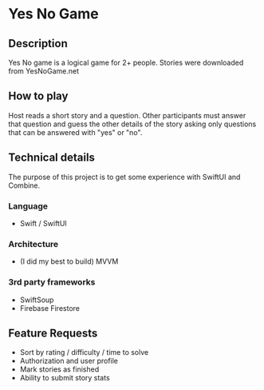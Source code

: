 # Yes No Game

## Description
Yes No game is a logical game for 2+ people.
Stories were downloaded from YesNoGame.net

## How to play
Host reads a short story and a question.
Other participants must answer that question and guess the other details of the story asking only questions that can be answered with "yes" or "no".

## Technical details
The purpose of this project is to get some experience with SwiftUI and Combine.

### Language
- Swift / SwiftUI

### Architecture
- (I did my best to build) MVVM

### 3rd party frameworks
- SwiftSoup
- Firebase Firestore

## Feature Requests
- Sort by rating / difficulty / time to solve
- Authorization and user profile
- Mark stories as finished
- Ability to submit story stats
